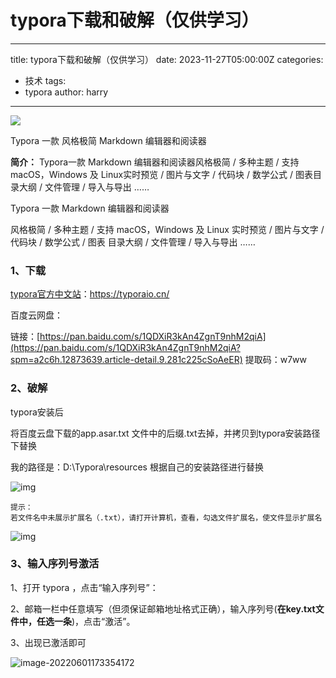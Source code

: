 # typora下载和破解（仅供学习）

---
title: typora下载和破解（仅供学习）
date: 2023-11-27T05:00:00Z
categories:
  - 技术
tags:
  - typora
author: harry

---

<img src="https://pic.imgdb.cn/item/656f2ad9c458853aef7090e2.jpg" />

Typora 一款 风格极简 Markdown 编辑器和阅读器

<!--more-->

**简介：** Typora一款 Markdown 编辑器和阅读器风格极简 / 多种主题 / 支持 macOS，Windows 及 Linux实时预览 / 图片与文字 / 代码块 / 数学公式 / 图表目录大纲 / 文件管理 / 导入与导出 ……

Typora
一款 Markdown 编辑器和阅读器

风格极简 / 多种主题 / 支持 macOS，Windows 及 Linux
实时预览 / 图片与文字 / 代码块 / 数学公式 / 图表
目录大纲 / 文件管理 / 导入与导出 ……

### 1、下载

[typora官方中文站](https://typoraio.cn/)：https://typoraio.cn/

百度云网盘：

链接：[https://pan.baidu.com/s/1QDXiR3kAn4ZgnT9nhM2qiA](https://pan.baidu.com/s/1QDXiR3kAn4ZgnT9nhM2qiA?spm=a2c6h.12873639.article-detail.9.281c225cSoAeER)
提取码：w7ww

### 2、破解

typora安装后

将百度云盘下载的app.asar.txt 文件中的后缀.txt去掉，并拷贝到typora安装路径下替换

我的路径是：D:\Typora\resources 根据自己的安装路径进行替换

![img](https://typora-1304221450.cos.ap-guangzhou.myqcloud.com/typora/image-20220601172416583.png)

```
提示：
若文件名中未展示扩展名（.txt），请打开计算机，查看，勾选文件扩展名，使文件显示扩展名
```

![img](https://typora-1304221450.cos.ap-guangzhou.myqcloud.com/typora/image-20220601172533080.png)

### 3、输入序列号激活

1、打开 typora ，点击“输入序列号”：

2、邮箱一栏中任意填写（但须保证邮箱地址格式正确），输入序列号(**在key.txt文件中，任选一条**)，点击“激活”。

3、出现已激活即可

![image-20220601173354172](https://typora-1304221450.cos.ap-guangzhou.myqcloud.com/typora/image-20220601173354172.png)